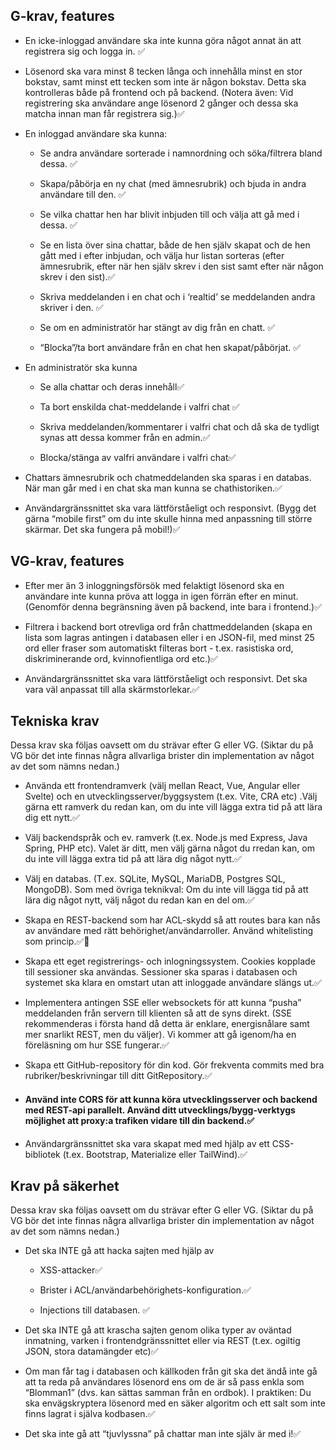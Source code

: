 ## G-krav, features

* En icke-inloggad användare ska inte kunna göra något annat än att registrera sig och logga in. ✅

* Lösenord ska vara minst 8 tecken långa och innehålla minst en stor bokstav, samt minst ett tecken som inte är någon bokstav. Detta ska kontrolleras både på frontend och på backend. (Notera även: Vid registrering ska användare ange lösenord 2 gånger och dessa ska matcha innan man får registrera sig.)✅

* En inloggad användare ska kunna:
  
  * Se andra användare sorterade i namnordning och söka/filtrera bland dessa. ✅
  
  * Skapa/påbörja en ny chat (med ämnesrubrik) och bjuda in andra användare till den. ✅
  
  * Se vilka chattar hen har blivit inbjuden till och välja att gå med i dessa. ✅
  
  * Se en lista över sina chattar, både de hen själv skapat och de hen gått med i efter inbjudan, och välja hur listan sorteras (efter ämnesrubrik, efter när hen själv skrev i den sist samt efter när någon skrev i den sist).✅
  
  * Skriva meddelanden i en chat och i ‘realtid’ se meddelanden andra skriver i den. ✅
  
  * Se om en administratör har stängt av dig från en chatt. ✅
  
  * “Blocka”/ta bort användare från en chat hen skapat/påbörjat. ✅


* En administratör ska kunna
  
  * Se alla chattar och deras innehåll✅
  
  * Ta bort enskilda chat-meddelande i valfri chat ✅
  
  * Skriva meddelanden/kommentarer i valfri chat och då ska de tydligt synas att 
    dessa kommer från en admin.✅
  
  * Blocka/stänga av valfri användare i valfri chat✅
  
* Chattars ämnesrubrik och chatmeddelanden ska sparas i en databas. När man går med i en chat ska man kunna se chathistoriken.✅

* Användargränssnittet ska vara lättförståeligt och responsivt. (Bygg det gärna “mobile first” om du 
inte skulle hinna med anpassning till större skärmar. Det ska fungera på mobil!)✅

## VG-krav, features
  * Efter mer än 3 inloggningsförsök med felaktigt lösenord ska en användare inte kunna pröva att logga in igen förrän efter en minut. (Genomför denna begränsning även på backend, inte bara i frontend.)✅

  * Filtrera i backend bort otrevliga ord från chattmeddelanden (skapa en lista som lagras antingen i databasen eller i en JSON-fil, med minst 25 ord eller fraser som automatiskt filteras bort - t.ex. rasistiska ord, diskriminerande ord, kvinnofientliga ord etc.)✅


  * Användargränssnittet ska vara lättförståeligt och responsivt. Det ska vara väl anpassat till alla skärmstorlekar.✅


## Tekniska krav
Dessa krav ska följas oavsett om du strävar efter G eller VG. (Siktar du på VG bör det inte finnas några allvarliga brister din implementation av något av det som nämns nedan.)

  * Använda ett frontendramverk (välj mellan React, Vue, Angular eller Svelte) och en utvecklingsserver/byggsystem (t.ex. Vite, CRA etc) .Välj gärna ett ramverk du redan kan, om du inte vill lägga extra tid på att lära dig ett nytt.✅

  * Välj backendspråk och ev. ramverk (t.ex. Node.js med Express, Java Spring, PHP etc). Valet är ditt, men välj gärna något du rredan kan, om du inte vill lägga extra tid på att lära dig något nytt.✅

  * Välj en databas. (T.ex. SQLite, MySQL, MariaDB, Postgres SQL, MongoDB). Som med övriga teknikval: Om du inte vill lägga tid på att lära dig något nytt, välj något du redan kan en del om.✅

  * Skapa en REST-backend som har ACL-skydd så att routes bara kan nås av användare med rätt behörighet/användarroller. Använd whitelisting som princip.✅🔶
  
  * Skapa ett eget registrerings- och inlogningssystem. Cookies kopplade till sessioner ska användas. Sessioner ska sparas i databasen och systemet ska klara en omstart utan att inloggade användare slängs ut.✅
  
  * Implementera antingen SSE eller websockets för att kunna “pusha” meddelanden från servern till klienten så att de syns direkt. (SSE rekommenderas i första hand då detta är enklare, energisnålare samt mer snarlikt REST, men du väljer). Vi kommer att gå igenom/ha en föreläsning om hur SSE fungerar.✅

  * Skapa ett GitHub-repository för din kod. Gör frekventa commits med bra rubriker/beskrivningar till ditt GitRepository.✅

  * #### Använd inte CORS för att kunna köra utvecklingsserver och backend med REST-api parallelt. Använd ditt utvecklings/bygg-verktygs möjlighet att proxy:a trafiken vidare till din backend.✅

  * Användargränssnittet ska vara skapat med med hjälp av ett CSS-bibliotek (t.ex. Bootstrap, Materialize eller TailWind).✅


## Krav på säkerhet
Dessa krav ska följas oavsett om du strävar efter G eller VG. (Siktar du på VG bör det inte finnas några allvarliga brister din implementation av något av det som nämns nedan.)

* Det ska INTE gå att hacka sajten med hjälp av
  
  * XSS-attacker✅

  * Brister i ACL/användarbehörighets-konfiguration.✅

  * Injections till databasen. ✅

* Det ska INTE gå att krascha sajten genom olika typer av oväntad inmatning, varken i frontendgränssnittet eller via REST (t.ex. ogiltig JSON, stora datamängder etc)✅

* Om man får tag i databasen och källkoden från git ska det ändå inte gå att ta reda på användares lösenord ens om de är så pass enkla som “Blomman1” (dvs. kan sättas samman från en ordbok). I praktiken: Du ska envägskryptera lösenord med en säker algoritm och ett salt som inte finns lagrat i själva kodbasen.✅

* Det ska inte gå att “tjuvlyssna” på chattar man inte själv är med i!✅